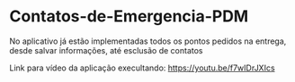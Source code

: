# Contatos-de-Emergencia-PDM

No aplicativo já estão implementadas todos os pontos pedidos na entrega, desde salvar informações, até esclusão de contatos

Link para vídeo da aplicação execultando: https://youtu.be/f7wIDrJXIcs
